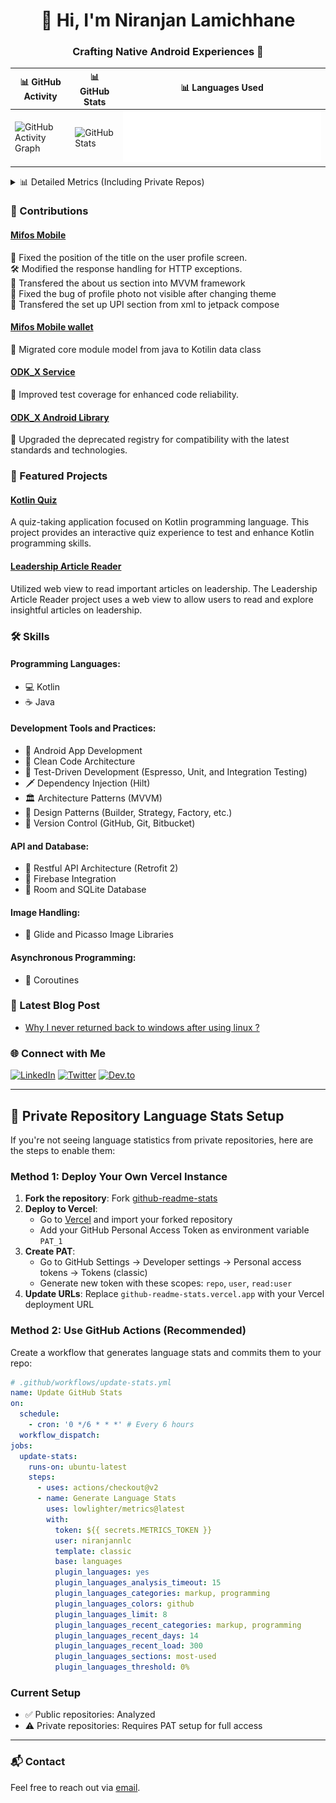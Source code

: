<h1 align="center">👋 Hi, I'm Niranjan Lamichhane</h1>
<h3 align="center">Crafting Native Android Experiences 🚀</h3>

| 📊 GitHub Activity | 📊 GitHub Stats | 📊 Languages Used | 
| --- | --- | --- | 
| ![GitHub Activity Graph](https://github-readme-streak-stats.herokuapp.com/?user=niranjannlc) | ![GitHub Stats](https://github-readme-stats.vercel.app/api?username=niranjannlc&show_icons=true&count_private=true&include_all_commits=true) | ![Languages Used](./metrics.plugin.languages.svg) |

<!-- Alternative language stats with private repos -->
<details>
<summary>📊 Detailed Metrics (Including Private Repos)</summary>

![Metrics](./github-metrics.svg)

</details>

### 💼 Contributions

#### [Mifos Mobile](https://github.com/openMF/mifos-mobile/pulls?q=is%3Apr+author%3Aniranjannlc+is%3Aclosed) 
📱 Fixed the position of the title on the user profile screen.  
🛠 Modified the response handling for HTTP exceptions.   
🔄 Transfered the about us section into MVVM framework           
🔧 Fixed the bug of profile photo not visible after changing theme                                                                                             
🔄 Transfered the  set up UPI section from xml to jetpack compose 

#### [Mifos Mobile wallet](https://github.com/openMF/mobile-wallet/pulls?q=is%3Apr+author%3Aniranjannlc+is%3Aclosed+) 
📱  Migrated core module model from java to Kotilin data class 

#### [ODK_X Service](https://github.com/odk-x/services/pulls?q=is%3Apr+author%3Aniranjannlc+is%3Aclosed+) 
🚀 Improved test coverage for enhanced code reliability.

#### [ODK_X Android Library](https://github.com/odk-x/services/pulls?q=is%3Apr+author%3Aniranjannlc+is%3Aclosed) 
🔄 Upgraded the deprecated registry for compatibility with the latest standards and technologies.

### 🚀 Featured Projects

#### [Kotlin Quiz](https://github.com/NiranjanNlc/Kotilin-Quiz)
A quiz-taking application focused on Kotlin programming language. This project provides an interactive quiz experience to test and enhance Kotlin programming skills.

#### [Leadership Article Reader](https://github.com/NiranjanNlc/ArticleRedaer)
Utilized web view to read important articles on leadership. The Leadership Article Reader project uses a web view to allow users to read and explore insightful articles on leadership.

### 🛠 Skills

#### Programming Languages:
- 💻 Kotlin
- ☕ Java

#### Development Tools and Practices:
- 📱 Android App Development
- 🧹 Clean Code Architecture
- 🧪 Test-Driven Development (Espresso, Unit, and Integration Testing)
- 🗡 Dependency Injection (Hilt)
- 🏛 Architecture Patterns (MVVM)
- 🎨 Design Patterns (Builder, Strategy, Factory, etc.)
- 📝 Version Control (GitHub, Git, Bitbucket)

#### API and Database:
- 🚀 Restful API Architecture (Retrofit 2)
- 🚀 Firebase Integration
- 💾 Room and SQLite Database

#### Image Handling:
- 📸 Glide and Picasso Image Libraries

#### Asynchronous Programming:
- 🔄 Coroutines

### 📝 Latest Blog Post
<!-- BLOG-POST-LIST:START -->
- [Why I never returned back to windows after using linux ?](https://dev.to/niranjannlc/why-i-never-returned-back-to-windows-after-using-linux--8hh)
<!-- BLOG-POST-LIST:END --> 
### 🌐 Connect with Me
[![LinkedIn](https://img.shields.io/badge/LinkedIn-niranjannlc-blue)](https://www.linkedin.com/in/niranjannlc/)
[![Twitter](https://img.shields.io/badge/Twitter-%40niranjanlc-blue)](https://twitter.com/niranjanlc)
[![Dev.to](https://img.shields.io/badge/Dev.to-niranjannlc-lightgrey)](https://dev.to/niranjannlc)

---

## 🔧 Private Repository Language Stats Setup

If you're not seeing language statistics from private repositories, here are the steps to enable them:

### Method 1: Deploy Your Own Vercel Instance

1. **Fork the repository**: Fork [github-readme-stats](https://github.com/anuraghazra/github-readme-stats)
2. **Deploy to Vercel**: 
   - Go to [Vercel](https://vercel.com/) and import your forked repository
   - Add your GitHub Personal Access Token as environment variable `PAT_1`
3. **Create PAT**:
   - Go to GitHub Settings → Developer settings → Personal access tokens → Tokens (classic)
   - Generate new token with these scopes: `repo`, `user`, `read:user`
4. **Update URLs**: Replace `github-readme-stats.vercel.app` with your Vercel deployment URL

### Method 2: Use GitHub Actions (Recommended)

Create a workflow that generates language stats and commits them to your repo:

```yaml
# .github/workflows/update-stats.yml
name: Update GitHub Stats
on:
  schedule:
    - cron: '0 */6 * * *' # Every 6 hours
  workflow_dispatch:
jobs:
  update-stats:
    runs-on: ubuntu-latest
    steps:
      - uses: actions/checkout@v2
      - name: Generate Language Stats
        uses: lowlighter/metrics@latest
        with:
          token: ${{ secrets.METRICS_TOKEN }}
          user: niranjannlc
          template: classic
          base: languages
          plugin_languages: yes
          plugin_languages_analysis_timeout: 15
          plugin_languages_categories: markup, programming
          plugin_languages_colors: github
          plugin_languages_limit: 8
          plugin_languages_recent_categories: markup, programming
          plugin_languages_recent_days: 14
          plugin_languages_recent_load: 300
          plugin_languages_sections: most-used
          plugin_languages_threshold: 0%
```

### Current Setup
- ✅ Public repositories: Analyzed
- ⚠️ Private repositories: Requires PAT setup for full access

---

### 📬 Contact
Feel free to reach out via [email](mailto:niranjannlc@keemail.com).
